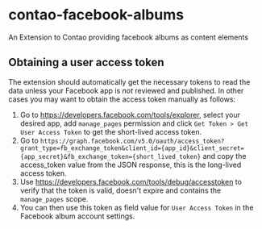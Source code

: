 # contao-facebook-albums
An Extension to Contao providing facebook albums as content elements

## Obtaining a user access token

The extension should automatically get the necessary tokens to read the data unless your Facebook app is *not* reviewed and published.
In other cases you may want to obtain the access token manually as follows:

1. Go to https://developers.facebook.com/tools/explorer, select your desired app, add `manage_pages` permission 
and click `Get Token > Get User Access Token` to get the short-lived access token.
2. Go to `https://graph.facebook.com/v5.0/oauth/access_token?grant_type=fb_exchange_token&client_id={app_id}&client_secret={app_secret}&fb_exchange_token={short_lived_token}` 
and copy the access_token value from the JSON response, this is the long-lived access token.
3. Use https://developers.facebook.com/tools/debug/accesstoken to verify that the token is valid, doesn't expire 
and contains the `manage_pages` scope.
4. You can then use this token as field value for `User Access Token` in the Facebook album account settings. 
